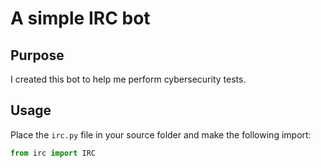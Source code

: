 # A simple IRC bot

## Purpose

I created this bot to help me perform cybersecurity tests.

## Usage

Place the `irc.py` file in your source folder and make the following import:

```python
from irc import IRC
```
